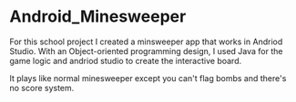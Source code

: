 # Android_Minesweeper

For this school project I created a minsweeper app that works in Andriod Studio. 
With an Object-oriented programming design, I used Java for the game logic and andriod studio to create the interactive board. 

It plays like normal minesweeper except you can't flag bombs and there's no score system.
